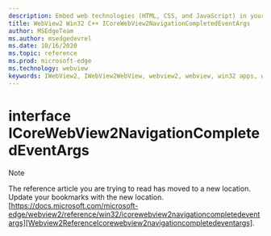```yaml
---
description: Embed web technologies (HTML, CSS, and JavaScript) in your native applications with the Microsoft Edge WebView2 control
title: WebView2 Win32 C++ ICoreWebView2NavigationCompletedEventArgs
author: MSEdgeTeam
ms.author: msedgedevrel
ms.date: 10/16/2020
ms.topic: reference
ms.prod: microsoft-edge
ms.technology: webview
keywords: IWebView2, IWebView2WebView, webview2, webview, win32 apps, win32, edge, ICoreWebView2, ICoreWebView2Controller, browser control, edge html, ICoreWebView2NavigationCompletedEventArgs
---
```


# interface ICoreWebView2NavigationCompletedEventArgs 

> [!NOTE]
> The reference article you are trying to read has moved to a new location.  
> Update your bookmarks with the new location.  
> [https://docs.microsoft.com/microsoft-edge/webview2/reference/win32/icorewebview2navigationcompletedeventargs][Webview2ReferenceIcorewebview2navigationcompletedeventargs].  

[Webview2ReferenceIcorewebview2navigationcompletedeventargs]: /microsoft-edge/webview2/reference/win32/icorewebview2navigationcompletedeventargs "interface ICoreWebView2NavigationCompletedEventArgs | Microsoft Docs"
